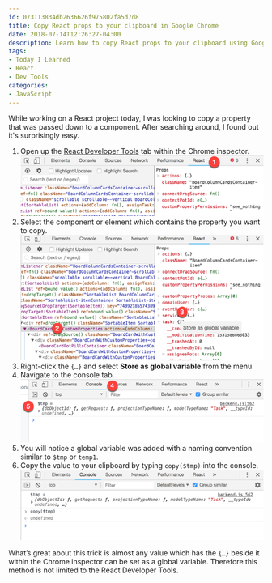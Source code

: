 ```yaml
---
id: 073113834db2636626f975802fa5d7d8
title: Copy React props to your clipboard in Google Chrome
date: 2018-07-14T12:26:27-04:00
description: Learn how to copy React props to your clipboard using Google Chrome and the React Developer Tools.
tags: 
- Today I Learned
- React 
- Dev Tools
categories: 
- JavaScript
---
```


While working on a React project today, I was looking to copy a property that was passed down to a component. After searching around, I found out it's surprisingly easy.

<!--more-->

1. Open up the [React Developer Tools](https://chrome.google.com/webstore/detail/react-developer-tools/fmkadmapgofadopljbjfkapdkoienihi?hl=en) tab within the Chrome inspector. ![Step one, selecting the React tab within the Google Chrome developer tools](./step1.png)
1. Select the component or element which contains the property you want to copy. ![Step two and three, selecting a component and then right clicking specific indicator](./step23.png)
1. Right-click the `{…}` and select **Store as global variable** from the menu.
1. Navigate to the console tab. ![Step four and five, navigating to the console tab and then taking notice of a new variable.](./step45.png)
1. You will notice a global variable was added with a naming convention similar to `$tmp` or `temp1`.
1. Copy the value to your clipboard by typing `copy($tmp)` into the console. ![Step 6, copying the value to your clipboard](./step6.png)

What’s great about this trick is almost any value which has the `{…}` beside it within the Chrome inspector can be set as a global variable. Therefore this method is not limited to the React Developer Tools.
